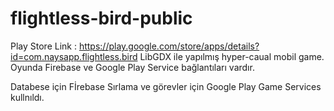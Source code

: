 # flightless-bird-public
Play Store Link : https://play.google.com/store/apps/details?id=com.naysapp.flightless.bird
LibGDX ile yapılmış hyper-caual  mobil game. Oyunda Firebase ve Google Play Service bağlantıları vardır.

Databese için Fİrebase 
Sırlama ve görevler için Google Play Game Services kullnıldı.
